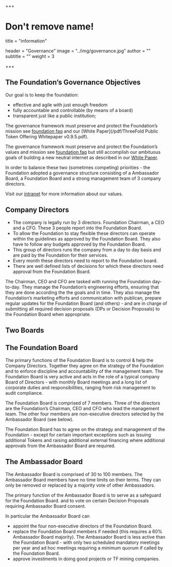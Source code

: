 +++
# Don't remove name!
title = "information"

header = "Governance"
image = "../img/governance.jpg"
author = ""
subtitle = ""
weight = 3

+++

## The Foundation’s Governance Objectives

Our goal is to keep the foundation:

* effective and agile with just enough freedom
* fully accountable and controllable (by means of a board)
* transparent just like a public institution;

The governance framework must preserve and protect the Foundation’s mission see [foundation faq](/faq/foundation-faq/) and our [White Paper](/pdf/ThreeFold Public Token Offering Whitepaper v0.9.5.pdf).

The governance framework must preserve and protect the Foundation’s values and mission see [foundation faq](/faq/foundation-faq/) but still accomplish our ambituous goals of building a new neutral internet as described in  our [White Paper](/pdf/tf_whitepaper.pdf).

In order to balance these two (sometimes competing) priorities - the Foundation adopted a governance structure consisting of a Ambassador Board, a Foundation Board and a strong management team of 3 company directors.

Visit our [intranet](https://docs.greenitglobe.com/teal.university/whatis/src/master/README.md) for more information about our values.

## Company Directors

* The company is legally run by 3 directors. Foundation Chairman, a CEO and a CFO. These 3 people report into the Foundation Board.
* To allow the Foundation to stay flexible these directors can operate within the guidelines as approved by the Foundation Board. They also have to follow any budgets approved by the Foundation Board.
* This group of directors runs the company from a day to day basis and are paid by the Foundation for their services.
* Every month these directors need to report to the Foundation board.
* There are well defined lists of decisions for which these directors need approval from the Foundation Board.

The Chairman, CEO and CFO are tasked with running the Foundation day-to-day. They manage the Foundation’s engineering efforts, ensuring that they are done according the the goals and in time. They also manage the Foundation’s marketing efforts and communication with publican, prepare regular updates for the Foundation Board (and others) - and are in charge of submitting all required decision proposals (DPs or Decision Proposals) to the Foundation Board when appropriate.

## Two Boards

## The Foundation Board

The primary functions of the Foundation Board is to control & help the Company Directors. Together they agree on the strategy of the Foundation and to enforce discipline and accountability of the management team. The Foundation Board is very active and acts in the role of a typical company Board of Directors - with monthly Board meetings and a long list of corporate duties and responsibilities, ranging from risk management to audit compliance.

The Foundation Board is comprised of 7 members. Three of the directors are the Foundation’s Chairman, CEO and CFO who lead the management team. The other four members are non-executive directors selected by the Ambassador Board (see below).

The Foundation Board has to agree on the strategy and management of the Foundation - except for certain important exceptions such as issuing additional Tokens and raising additional external financing where additional approvals from the Ambassador Board are required.


## The Ambassador Board

The Ambassador Board is comprised of 30 to 100 members. The Ambassador Board members have no time limits on their terms. They can only be removed or replaced by a majority vote of other Ambassadors.

The primary function of the Ambassador Board is to serve as a safeguard for the Foundation Board. and to vote on certain Decision Proposals requiring Ambassador Board consent.

In particular the Ambassador Board can

* appoint the four non-executive directors of the Foundation Board.
* replace the Foundation Board members if needed (this requires a 60% Ambassador Board majority).
The Ambassador Board is less active than the Foundation Board - with only two scheduled mandatory meetings per year and ad hoc meetings requiring a minimum quorum if called by the Foundation Board.
* approve investments in doing good projects or TF mining companies.


